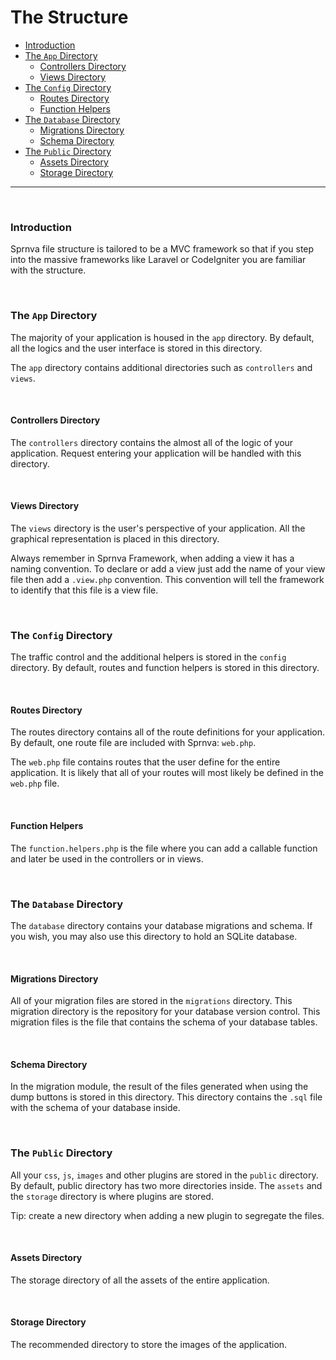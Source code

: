 # The Structure

- [Introduction](#intro)
- [The `App` Directory](#app)
	- [Controllers Directory](#controllers)
	- [Views Directory](#views)
- [The `Config` Directory](#config)
	- [Routes Directory](#routes)
	- [Function Helpers](#helpers)
- [The `Database` Directory](#database)
	- [Migrations Directory](#migrations)
	- [Schema Directory](#schema)
- [The `Public` Directory](#public)
	- [Assets Directory](#assets)
	- [Storage Directory](#storage)

---
<!-- ![alt text](public/storage/images/file_structure.png) -->

<a name="intro" style="padding-top: 30px;">&nbsp;</a>
### Introduction
Sprnva file structure is tailored to be a MVC framework so that if you step into the massive frameworks like Laravel or CodeIgniter you are familiar with the structure.

<a name="app" style="padding-top: 30px;">&nbsp;</a>
### The `App` Directory
The majority of your application is housed in the `app` directory. By default, all the logics and the user interface is stored in this directory.

The `app` directory contains additional directories such as `controllers` and `views`.

<a name="controllers" style="padding-top: 30px;">&nbsp;</a>
#### Controllers Directory
The `controllers` directory contains the almost all of the logic of your application. Request entering your application will be handled with this directory.

<a name="views" style="padding-top: 30px;">&nbsp;</a>
#### Views Directory
The `views` directory is the user's perspective of your application. All the graphical representation is placed in this directory.

Always remember in Sprnva Framework, when adding a view it has a naming convention. To declare or add a view just add the name of your view file then add a `.view.php` convention. This convention will tell the framework to identify that this file is a view file.

<a name="config" style="padding-top: 30px;">&nbsp;</a>
### The `Config` Directory
The traffic control and the additional helpers is stored in the `config` directory. By default, routes and function helpers is stored in this directory.

<a name="routes" style="padding-top: 30px;">&nbsp;</a>
#### Routes Directory
The routes directory contains all of the route definitions for your application. By default, one route file are included with Sprnva: `web.php`.

The `web.php` file contains routes that the user define for the entire application. It is likely that all of your routes will most likely be defined in the `web.php` file.

<a name="helpers" style="padding-top: 30px;">&nbsp;</a>
#### Function Helpers
The `function.helpers.php` is the file where you can add a callable function and later be used in the controllers or in views. 

<a name="database" style="padding-top: 30px;">&nbsp;</a>
### The `Database` Directory
The `database` directory contains your database migrations and schema. If you wish, you may also use this directory to hold an SQLite database.

<a name="migrations" style="padding-top: 30px;">&nbsp;</a>
#### Migrations Directory
All of your migration files are stored in the `migrations` directory. This migration directory is the repository for your database version control. This migration files is the file that contains the schema of your database tables.

<a name="schema" style="padding-top: 30px;">&nbsp;</a>
#### Schema Directory
In the migration module, the result of the files generated when using the dump buttons is stored in this directory. This directory contains the `.sql` file with the schema of your database inside.

<a name="public" style="padding-top: 30px;">&nbsp;</a>
### The `Public` Directory
All your `css`, `js`, `images` and other plugins are stored in the `public` directory. By default, public directory has two more directories inside. The `assets` and the `storage` directory is where plugins are stored.

Tip: create a new directory when adding a new plugin to segregate the files.

<a name="assets" style="padding-top: 30px;">&nbsp;</a>
#### Assets Directory
The storage directory of all the assets of the entire application.

<a name="storage" style="padding-top: 30px;">&nbsp;</a>
#### Storage Directory
The recommended directory to store the images of the application.